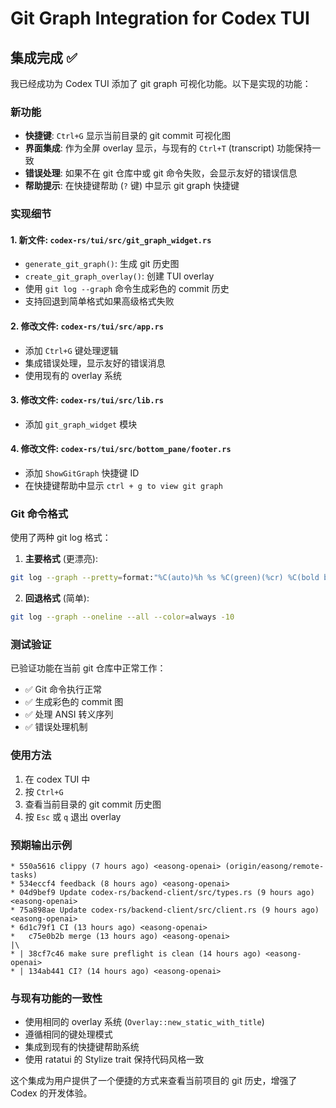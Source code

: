 # Git Graph Integration for Codex TUI

## 集成完成 ✅

我已经成功为 Codex TUI 添加了 git graph 可视化功能。以下是实现的功能：

### 新功能
- **快捷键**: `Ctrl+G` 显示当前目录的 git commit 可视化图
- **界面集成**: 作为全屏 overlay 显示，与现有的 `Ctrl+T` (transcript) 功能保持一致
- **错误处理**: 如果不在 git 仓库中或 git 命令失败，会显示友好的错误信息
- **帮助提示**: 在快捷键帮助 (`?` 键) 中显示 git graph 快捷键

### 实现细节

#### 1. 新文件: `codex-rs/tui/src/git_graph_widget.rs`
- `generate_git_graph()`: 生成 git 历史图
- `create_git_graph_overlay()`: 创建 TUI overlay
- 使用 `git log --graph` 命令生成彩色的 commit 历史
- 支持回退到简单格式如果高级格式失败

#### 2. 修改文件: `codex-rs/tui/src/app.rs`
- 添加 `Ctrl+G` 键处理逻辑
- 集成错误处理，显示友好的错误消息
- 使用现有的 overlay 系统

#### 3. 修改文件: `codex-rs/tui/src/lib.rs`
- 添加 `git_graph_widget` 模块

#### 4. 修改文件: `codex-rs/tui/src/bottom_pane/footer.rs`
- 添加 `ShowGitGraph` 快捷键 ID
- 在快捷键帮助中显示 `ctrl + g to view git graph`

### Git 命令格式

使用了两种 git log 格式：

1. **主要格式** (更漂亮):
```bash
git log --graph --pretty=format:"%C(auto)%h %s %C(green)(%cr) %C(bold blue)<%an>%C(reset)%C(auto)%d" --all --color=always --abbrev-commit -20
```

2. **回退格式** (简单):
```bash
git log --graph --oneline --all --color=always -10
```

### 测试验证

已验证功能在当前 git 仓库中正常工作：
- ✅ Git 命令执行正常
- ✅ 生成彩色的 commit 图
- ✅ 处理 ANSI 转义序列
- ✅ 错误处理机制

### 使用方法

1. 在 codex TUI 中
2. 按 `Ctrl+G` 
3. 查看当前目录的 git commit 历史图
4. 按 `Esc` 或 `q` 退出 overlay

### 预期输出示例

```
* 550a5616 clippy (7 hours ago) <easong-openai> (origin/easong/remote-tasks)
* 534eccf4 feedback (8 hours ago) <easong-openai>
* 04d9bef9 Update codex-rs/backend-client/src/types.rs (9 hours ago) <easong-openai>
* 75a898ae Update codex-rs/backend-client/src/client.rs (9 hours ago) <easong-openai>
* 6d1c79f1 CI (13 hours ago) <easong-openai>
*   c75e0b2b merge (13 hours ago) <easong-openai>
|\  
* | 38cf7c46 make sure preflight is clean (14 hours ago) <easong-openai>
* | 134ab441 CI? (14 hours ago) <easong-openai>
```

### 与现有功能的一致性

- 使用相同的 overlay 系统 (`Overlay::new_static_with_title`)
- 遵循相同的键处理模式
- 集成到现有的快捷键帮助系统
- 使用 ratatui 的 Stylize trait 保持代码风格一致

这个集成为用户提供了一个便捷的方式来查看当前项目的 git 历史，增强了 Codex 的开发体验。